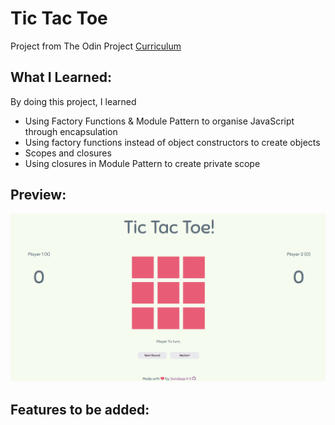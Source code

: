 # Tic Tac Toe

Project from The Odin Project [Curriculum](https://www.theodinproject.com/lessons/node-path-javascript-tic-tac-toe)

## **What I Learned**:

By doing this project, I learned

- Using Factory Functions & Module Pattern to organise JavaScript through encapsulation
- Using factory functions instead of object constructors to create objects
- Scopes and closures
- Using closures in Module Pattern to create private scope

## **Preview**:

![Preview](./images/preview.png)

## **Features to be added**:
